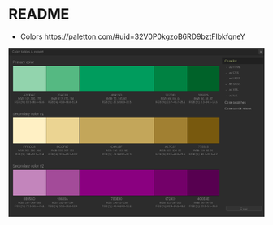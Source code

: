 # README

* Colors
 https://paletton.com/#uid=32V0P0kgzoB6RD9bztFlbkfqneY
 
 ![Brand Colors](app/assets/images/brand_colors.png)

